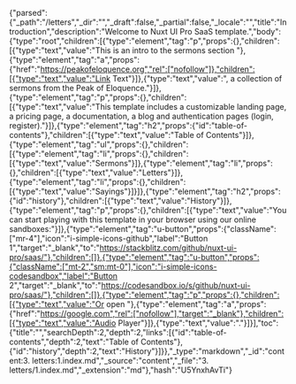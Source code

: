 {"parsed":{"_path":"/letters","_dir":"","_draft":false,"_partial":false,"_locale":"","title":"Introduction","description":"Welcome to Nuxt UI Pro SaaS template.","body":{"type":"root","children":[{"type":"element","tag":"p","props":{},"children":[{"type":"text","value":"This is an intro to the sermons section "},{"type":"element","tag":"a","props":{"href":"https://peakofeloquence.org","rel":["nofollow"]},"children":[{"type":"text","value":"Link Text"}]},{"type":"text","value":", a collection of sermons from the Peak of Eloquence."}]},{"type":"element","tag":"p","props":{},"children":[{"type":"text","value":"This template includes a customizable landing page, a pricing page, a documentation, a blog and authentication pages (login, register)."}]},{"type":"element","tag":"h2","props":{"id":"table-of-contents"},"children":[{"type":"text","value":"Table of Contents"}]},{"type":"element","tag":"ul","props":{},"children":[{"type":"element","tag":"li","props":{},"children":[{"type":"text","value":"Sermons"}]},{"type":"element","tag":"li","props":{},"children":[{"type":"text","value":"Letters"}]},{"type":"element","tag":"li","props":{},"children":[{"type":"text","value":"Sayings"}]}]},{"type":"element","tag":"h2","props":{"id":"history"},"children":[{"type":"text","value":"History"}]},{"type":"element","tag":"p","props":{},"children":[{"type":"text","value":"You can start playing with this template in your browser using our online sandboxes:"}]},{"type":"element","tag":"u-button","props":{"className":["mr-4"],"icon":"i-simple-icons-github","label":"Button 1","target":"_blank","to":"https://stackblitz.com/github/nuxt-ui-pro/saas/"},"children":[]},{"type":"element","tag":"u-button","props":{"className":["mt-2","sm:mt-0"],"icon":"i-simple-icons-codesandbox","label":"Button 2","target":"_blank","to":"https://codesandbox.io/s/github/nuxt-ui-pro/saas/"},"children":[]},{"type":"element","tag":"p","props":{},"children":[{"type":"text","value":"Or open "},{"type":"element","tag":"a","props":{"href":"https://google.com","rel":["nofollow"],"target":"_blank"},"children":[{"type":"text","value":"Audio Player"}]},{"type":"text","value":"."}]}],"toc":{"title":"","searchDepth":2,"depth":2,"links":[{"id":"table-of-contents","depth":2,"text":"Table of Contents"},{"id":"history","depth":2,"text":"History"}]}},"_type":"markdown","_id":"content:3. letters:1.index.md","_source":"content","_file":"3. letters/1.index.md","_extension":"md"},"hash":"U5YnxhAvTi"}